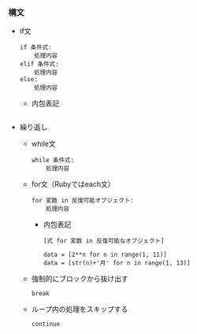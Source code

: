 ### 構文

- if文
  ```
  if 条件式:
      処理内容
  elif 条件式:
      処理内容
  else:
      処理内容
  ```

  * 内包表記
    ```
    
    ```

- 繰り返し
  - while文
    ```
    while 条件式:
        処理内容
    ```

  - for文（Rubyではeach文）
    ```
    for 変数 in 反復可能オブジェクト:
        処理内容
    ```

    * 内包表記
      ```
      [式 for 変数 in 反復可能なオブジェクト]

      data = [2**n for n in range(1, 11)]
      data = [str(n)+'月' for n in range(1, 13)]
      ```

  - 強制的にブロックから抜け出す
    ```
    break
    ```

  - ループ内の処理をスキップする
    ```
    continue
    ```
